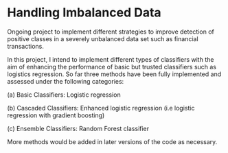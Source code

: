 # Handling Imbalanced Data 
Ongoing project to implement different strategies to improve detection of positive classes in a severely unbalanced data set such as financial transactions.

In this project, I intend to implement different types of classifiers with the aim of enhancing the performance of basic but trusted classifiers such as logistics regression. So far three methods have been fully implemented and assessed under the following categories:

(a) Basic Classifiers: Logistic regression

(b) Cascaded Classifiers: Enhanced logistic regression (i.e logistic regression with gradient boosting)

(c) Ensemble Classifiers: Random Forest classifier


More methods would be added in later versions of the code as necessary.
